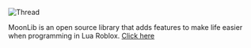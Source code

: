 ![Thread](https://i.imgur.com/CU1XJ9W.png)

MoonLib is an open source library that adds features to make life easier when programming in Lua Roblox.
[Click here](https://github.com/x4h3/MoonLib/blob/main/Documentation.md)
